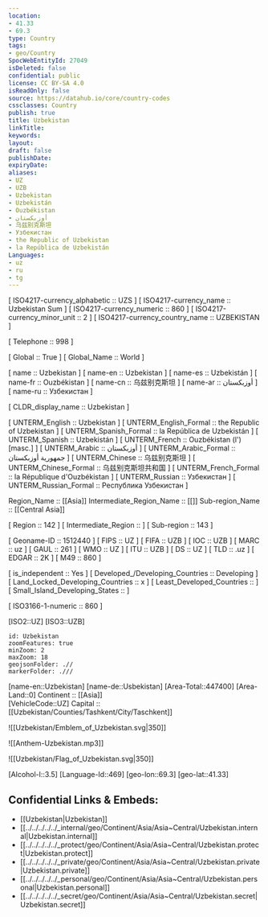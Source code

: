 ```yaml
---
location:
- 41.33
- 69.3
type: Country
tags:
- geo/Country
SpocWebEntityId: 27049
isDeleted: false
confidential: public
license: CC BY-SA 4.0
isReadOnly: false
source: https://datahub.io/core/country-codes
cssclasses: Country
publish: true
title: Uzbekistan
linkTitle: 
keywords: 
layout: 
draft: false
publishDate: 
expiryDate: 
aliases:
- UZ
- UZB
- Uzbekistan
- Uzbekistán
- Ouzbékistan
- أوزبكستان
- 乌兹别克斯坦
- Узбекистан
- the Republic of Uzbekistan
- la República de Uzbekistán
Languages:
- uz
- ru
- tg
---
```



[	ISO4217-currency_alphabetic	 :: UZS ] 
[	ISO4217-currency_name	 :: Uzbekistan Sum ] 
[	ISO4217-currency_numeric	 :: 860 ] 
[	ISO4217-currency_minor_unit	 :: 2 ] 
[	ISO4217-currency_country_name	 :: UZBEKISTAN ] 

[	Telephone	 :: 998 ] 

[	Global	 :: True ] 
[	Global_Name	 :: World ] 

[	name	 :: Uzbekistan ] 
[	name-en	 :: Uzbekistan ] 
[	name-es	 :: Uzbekistán ] 
[	name-fr	 :: Ouzbékistan ] 
[	name-cn	 :: 乌兹别克斯坦 ] 
[	name-ar	 :: أوزبكستان ] 
[	name-ru	 :: Узбекистан ] 

[	CLDR_display_name	 :: Uzbekistan ] 

[	UNTERM_English	 :: Uzbekistan ] 
[	UNTERM_English_Formal	 :: the Republic of Uzbekistan ] 
[	UNTERM_Spanish_Formal	 :: la República de Uzbekistán ] 
[	UNTERM_Spanish	 :: Uzbekistán ] 
[	UNTERM_French	 :: Ouzbékistan (l') [masc.] ] 
[	UNTERM_Arabic	 :: أوزبكستان ] 
[	UNTERM_Arabic_Formal	 :: جمهورية أوزبكستان ] 
[	UNTERM_Chinese	 :: 乌兹别克斯坦 ] 
[	UNTERM_Chinese_Formal	 :: 乌兹别克斯坦共和国 ] 
[	UNTERM_French_Formal	 :: la République d'Ouzbékistan ] 
[	UNTERM_Russian	 :: Узбекистан ] 
[	UNTERM_Russian_Formal	 :: Республика Узбекистан ] 

Region_Name ::  [[Asia]] 
Intermediate_Region_Name ::  [[]] 
Sub-region_Name ::  [[Central Asia]]  

[	Region	 :: 142 ] 
[	Intermediate_Region	 ::  ] 
[	Sub-region	 :: 143 ] 

[	Geoname-ID	 :: 1512440 ] 
[	FIPS	 :: UZ ] 
[	FIFA	 :: UZB ] 
[	IOC	 :: UZB ] 
[	MARC	 :: uz ] 
[	GAUL	 :: 261 ] 
[	WMO	 :: UZ ] 
[	ITU	 :: UZB ] 
[	DS	 :: UZ ] 
[	TLD	 :: .uz ] 
[	EDGAR	 :: 2K ] 
[	M49	 :: 860 ] 

[	is_independent	 :: Yes ] 
[	Developed_/Developing_Countries	 :: Developing ] 
[	Land_Locked_Developing_Countries	 :: x ] 
[	Least_Developed_Countries	 ::  ] 
[	Small_Island_Developing_States	 ::  ] 

[	ISO3166-1-numeric	 :: 860 ] 



[ISO2::UZ] 
[ISO3::UZB] 
```leaflet
id: Uzbekistan
zoomFeatures: true 
minZoom: 2 
maxZoom: 18
geojsonFolder: .//
markerFolder: .///
```

[name-en::Uzbekistan] 
[name-de::Usbekistan] 
[Area-Total::447400] 
[Area-Land::0] 
Continent :: [[Asia]]  
[VehicleCode::UZ] 
Capital :: [[Uzbekistan/Counties/Tashkent/City/Taschkent]]  

![[Uzbekistan/Emblem_of_Uzbekistan.svg|350]] 

![[Anthem-Uzbekistan.mp3]] 

![[Uzbekistan/Flag_of_Uzbekistan.svg|350]] 

[Alcohol-l::3.5] 
[Language-Id::469] 
[geo-lon::69.3] 
[geo-lat::41.33] 



## Confidential Links & Embeds: 
- [[Uzbekistan|Uzbekistan]] 
- [[../../../../../_internal/geo/Continent/Asia/Asia~Central/Uzbekistan.internal|Uzbekistan.internal]] 
- [[../../../../../_protect/geo/Continent/Asia/Asia~Central/Uzbekistan.protect|Uzbekistan.protect]] 
- [[../../../../../_private/geo/Continent/Asia/Asia~Central/Uzbekistan.private|Uzbekistan.private]] 
- [[../../../../../_personal/geo/Continent/Asia/Asia~Central/Uzbekistan.personal|Uzbekistan.personal]] 
- [[../../../../../_secret/geo/Continent/Asia/Asia~Central/Uzbekistan.secret|Uzbekistan.secret]] 
